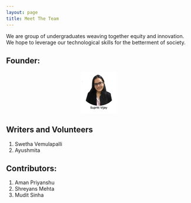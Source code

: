 ```yaml
---
layout: page
title: Meet The Team
---
```


We are group of undergraduates weaving together equity and innovation. We hope to leverage our technological skills for the betterment of society.

## Founder:

<p align="center">
  <a href="https://supritivijay.github.io/"><img alt="Supriti" src="/assets/img/team/SupritiVijay.png" width="20%"></a>
</p>

## Writers and Volunteers

1. Swetha Vemulapalli
2. Ayushmita

## Contributors:

1. Aman Priyanshu 
2. Shreyans Mehta 
3. Mudit Sinha
